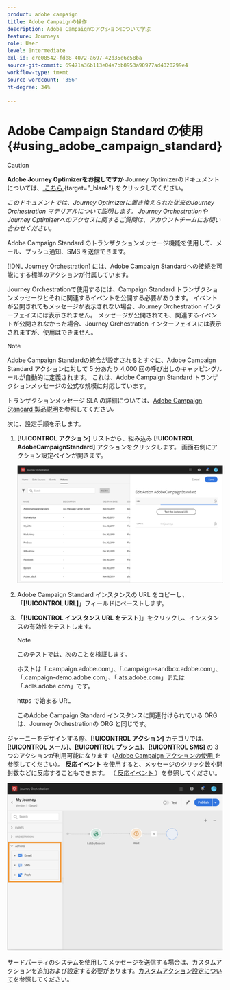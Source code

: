 ```yaml
---
product: adobe campaign
title: Adobe Campaignの操作
description: Adobe Campaignのアクションについて学ぶ
feature: Journeys
role: User
level: Intermediate
exl-id: c7e08542-fde8-4072-a697-42d35d6c58ba
source-git-commit: 69471a36b113e04a7bb0953a90977ad4020299e4
workflow-type: tm+mt
source-wordcount: '356'
ht-degree: 34%

---
```


# Adobe Campaign Standard の使用 {#using_adobe_campaign_standard}


>[!CAUTION]
>
>**Adobe Journey Optimizerをお探しですか** Journey Optimizerのドキュメントについては、[ こちら ](https://experienceleague.adobe.com/ja/docs/journey-optimizer/using/ajo-home){target="_blank"} をクリックしてください。
>
>
>_このドキュメントでは、Journey Optimizerに置き換えられた従来のJourney Orchestration マテリアルについて説明します。 Journey OrchestrationやJourney Optimizerへのアクセスに関するご質問は、アカウントチームにお問い合わせください。_


Adobe Campaign Standard のトランザクションメッセージ機能を使用して、メール、プッシュ通知、SMS を送信できます。

[!DNL Journey Orchestration] には、Adobe Campaign Standardへの接続を可能にする標準のアクションが付属しています。

Journey Orchestrationで使用するには、Campaign Standard トランザクションメッセージとそれに関連するイベントを公開する必要があります。 イベントが公開されてもメッセージが表示されない場合、Journey Orchestration インターフェイスには表示されません。 メッセージが公開されても、関連するイベントが公開されなかった場合、Journey Orchestration インターフェイスには表示されますが、使用はできません。

>[!NOTE]
>
>Adobe Campaign Standardの統合が設定されるとすぐに、Adobe Campaign Standard アクションに対して 5 分あたり 4,000 回の呼び出しのキャッピングルールが自動的に定義されます。 これは、Adobe Campaign Standard トランザクションメッセージの公式な規模に対応しています。
>
>トランザクションメッセージ SLA の詳細については、[Adobe Campaign Standard 製品説明](https://helpx.adobe.com/jp/legal/product-descriptions/campaign-standard.html)を参照してください。

次に、設定手順を示します。

1. **[!UICONTROL アクション]** リストから、組み込み **[!UICONTROL AdobeCampaignStandard]** アクションをクリックします。 画面右側にアクション設定ペインが開きます。

   ![](../assets/actioncampaign.png)

1. Adobe Campaign Standard インスタンスの URL をコピーし、「**[!UICONTROL URL]**」フィールドにペーストします。

1. 「**[!UICONTROL インスタンス URL をテスト]**」をクリックし、インスタンスの有効性をテストします。

   >[!NOTE]
   >
   >このテストでは、次のことを検証します。
   >
   >ホストは「.campaign.adobe.com」、「.campaign-sandbox.adobe.com」、「.campaign-demo.adobe.com」、「.ats.adobe.com」または「.adls.adobe.com」です。
   >
   >https で始まる URL
   >
   >このAdobe Campaign Standard インスタンスに関連付けられている ORG は、Journey Orchestrationの ORG と同じです。

ジャーニーをデザインする際、**[!UICONTROL アクション]** カテゴリでは、**[!UICONTROL メール]**、**[!UICONTROL プッシュ]**、**[!UICONTROL SMS]** の 3 つのアクションが利用可能になります（[Adobe Campaign アクションの使用 ](../building-journeys/using-adobe-campaign-actions.md) を参照してください）。 **反応イベント** を使用すると、メッセージのクリック数や開封数などに反応することもできます。 （[ 反応イベント ](../building-journeys/reaction-events.md)）を参照してください。

![](../assets/journey58.png)

サードパーティのシステムを使用してメッセージを送信する場合は、カスタムアクションを追加および設定する必要があります。[カスタムアクション設定について](../action/about-custom-action-configuration.md)を参照してください。
